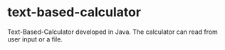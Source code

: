 # text-based-calculator
Text-Based-Calculator developed in Java. The calculator can read from user input or a file.
